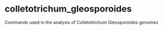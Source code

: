 # colletotrichum_gleosporoides
Commands used in the analysis of Colletotrichum Gleosporoides genomes
